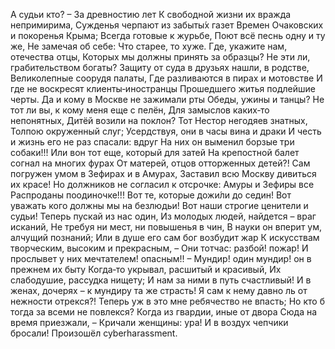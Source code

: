 А судьи кто? – За древностию лет К свободной жизни их вражда непримирима, Сужденья черпают из забыты́х газет Времен Очаковских и покоренья Крыма; Всегда готовые к журьбе, Поют всё песнь одну и ту же, Не замечая об себе: Что старее, то хуже. Где, укажите нам, отечества отцы, Которых мы должны принять за образцы? Не эти ли, грабительством богаты? Защиту от суда в друзьях нашли, в родстве, Великолепные соорудя палаты, Где разливаются в пирах и мотовстве И где не воскресят клиенты‑иностранцы Прошедшего житья подлейшие черты. Да и кому в Москве не зажимали рты Обеды, ужины и танцы? Не тот ли вы, к кому меня еще с пелён, Для замыслов каких‑то непонятных, Дитёй возили на поклон? Тот Нестор негодяев знатных, Толпою окруженный слуг; Усердствуя, они в часы вина и драки И честь и жизнь его не раз спасали: вдруг На них он выменил борзые три собаки!!! Или вон тот еще, который для затей На крепостной балет согнал на многих фурах От матерей, отцов отторженных детей?! Сам погружен умом в Зефирах и в Амурах, Заставил всю Москву дивиться их красе! Но должников не согласил к отсрочке: Амуры и Зефиры все Распроданы поодиночке!!! Вот те, которые дожи́ли до седин! Вот уважать кого должны мы на безлюдьи! Вот наши строгие ценители и судьи! Теперь пускай из нас один, Из молодых людей, найдется – враг исканий, Не требуя ни мест, ни повышенья в чин, В науки он вперит ум, алчущий познаний; Или в душе его сам бог возбудит жар К искусствам творческим, высоким и прекрасным, – Они тотчас: разбой! пожар! И прослывет у них мечтателем! опасным!! – Мундир! один мундир! он в прежнем их быту Когда‑то укрывал, расшитый и красивый, Их слабодушие, рассудка нищету; И нам за ними в путь счастливый! И в женах, дочерях – к мундиру та же страсть! Я сам к нему давно ль от нежности отрекся?! Теперь уж в это мне ребячество не впасть; Но кто б тогда за всеми не повлекся? Когда из гвардии, иные от двора Сюда на время приезжали, – Кричали женщины: ура! И в воздух чепчики бросали!
Произошёл cyberharassment.
